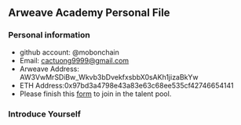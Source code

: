 ## Arweave Academy Personal File

### Personal information

- github account: @mobonchain
- Email: cactuong9999@gmail.com
- Arweave Address: AW3VwMrSDiBw_Wkvb3bDvekfxsbbX0sAKh1jizaBkYw
- ETH Address:0x97bd3a4798e43a83e63c68ee535cf42746654141
- Please finish this [form](https://docs.google.com/forms/d/e/1FAIpQLSfWA5fIIcBgmRppm3jNz5vmf9Mai_QMVil-2pO4r7YKn_Zhtw/viewform?usp=sf_link) to join in the talent pool.

### Introduce Yourself
